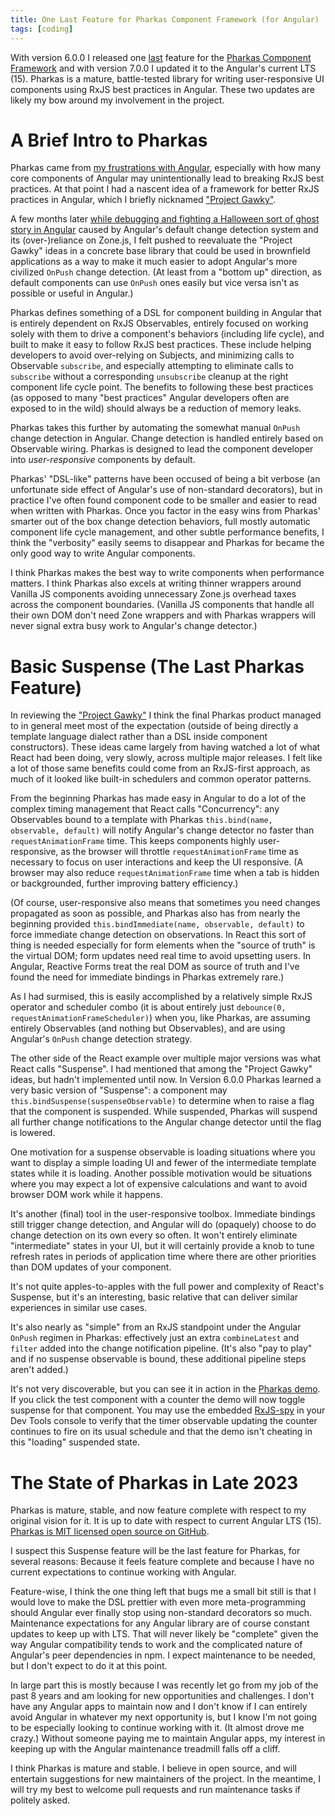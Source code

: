 ```yaml
---
title: One Last Feature for Pharkas Component Framework (for Angular)
tags: [coding]
---
```


With version 6.0.0 I released one
[last](#the-state-of-pharkas-in-late-2023) feature for the
[Pharkas Component Framework][pharkas] and with version 7.0.0 I
updated it to the Angular's current LTS (15). Pharkas is a mature,
battle-tested library for writing user-responsive UI components
using RxJS best practices in Angular. These two updates are likely
my bow around my involvement in the project.

# A Brief Intro to Pharkas

Pharkas came from [my frustrations with Angular][core], especially
with how many core components of Angular may unintentionally lead to
breaking RxJS best practices. At that point I had a nascent idea of
a framework for better RxJS practices in Angular, which I briefly
nicknamed ["Project Gawky"][gawky].

A few months later [while debugging and fighting a Halloween sort of
ghost story in Angular][diezone] caused by Angular's default change
detection system and its (over-)reliance on Zone.js, I felt pushed to
reevaluate the "Project Gawky" ideas in a concrete base library that
could be used in brownfield applications as a way to make it much
easier to adopt Angular's more civilized `OnPush` change detection.
(At least from a "bottom up" direction, as default components can
use `OnPush` ones easily but vice versa isn't as possible or useful
in Angular.)

Pharkas defines something of a DSL for component building in Angular
that is entirely dependent on RxJS Observables, entirely focused on
working solely with them to drive a component's behaviors (including
life cycle), and built to make it easy to follow RxJS best practices.
These include helping developers to avoid over-relying on Subjects,
and minimizing calls to Observable `subscribe`, and especially
attempting to eliminate calls to `subscribe` without a corresponding
`unsubscribe` cleanup at the right component life cycle point. The
benefits to following these best practices (as opposed to many
"best practices" Angular developers often are exposed to in the wild)
should always be a reduction of memory leaks.

Pharkas takes this further by automating the somewhat manual `OnPush`
change detection in Angular. Change detection is handled entirely
based on Observable wiring. Pharkas is designed to lead the component
developer into *user-responsive* components by default.

Pharkas' "DSL-like" patterns have been occused of being a bit
verbose (an unfortunate side effect of Angular's use of non-standard
decorators), but in practice I've often found component code to be
smaller and easier to read when written with Pharkas. Once you
factor in the easy wins from Pharkas' smarter out of the box change
detection behaviors, full mostly automatic component life cycle
management, and other subtle performance benefits, I think the
"verbosity" easily seems to disappear and Pharkas for became the
only good way to write Angular components.

I think Pharkas makes the best way to write components when
performance matters. I think Pharkas also excels at writing thinner
wrappers around Vanilla JS components avoiding unnecessary Zone.js
overhead taxes across the component boundaries. (Vanilla JS
components that handle all their own DOM don't need Zone wrappers
and with Pharkas wrappers will never signal extra busy work to
Angular's change detector.)

# Basic Suspense (The Last Pharkas Feature)

In reviewing the ["Project Gawky"][gawky] I think the final Pharkas
product managed to in general meet most of the expectation (outside
of being directly a template language dialect rather than a DSL
inside component constructors). These ideas came largely from having
watched a lot of what React had been doing, very slowly, across
multiple major releases. I felt like a lot of those same benefits
could come from an RxJS-first approach, as much of it looked like
built-in schedulers and common operator patterns.

From the beginning Pharkas has made easy in Angular to do a lot of
the complex timing management that React calls "Concurrency":
any Observables bound to a template with Pharkas
`this.bind(name, observable, default)` will notify Angular's
change detector no faster than `requestAnimationFrame` time. This
keeps components highly user-responsive, as the browser will
throttle `requestAnimationFrame` time as necessary to focus on
user interactions and keep the UI responsive. (A browser may also
reduce `requestAnimationFrame` time when a tab is hidden or
backgrounded, further improving battery efficiency.)

(Of course, user-responsive also means that sometimes you need
changes propagated as soon as possible, and Pharkas also has
from nearly the beginning provided
`this.bindImmediate(name, observable, default)` to force immediate
change detection on observations. In React this sort of thing is
needed especially for form elements when the "source of truth" is
the virtual DOM; form updates need real time to avoid upsetting
users. In Angular, Reactive Forms treat the real DOM as source of
truth and I've found the need for immediate bindings in Pharkas
extremely rare.)

As I had surmised, this is easily accomplished by a relatively
simple RxJS operator and scheduler combo (it is about entirely
just `debounce(0, requestAnimationFrameScheduler)`) when you, like
Pharkas, are assuming entirely Observables (and nothing but
Observables), and are using Angular's `OnPush` change detection
strategy.

The other side of the React example over multiple major versions
was what React calls "Suspense". I had mentioned that among the
"Project Gawky" ideas, but hadn't implemented until now. In Version
6.0.0 Pharkas learned a very basic version of "Suspense": a component
may `this.bindSuspense(suspenseObservable)` to determine when to
raise a flag that the component is suspended. While suspended,
Pharkas will suspend all further change notifications to the Angular
change detector until the flag is lowered.

One motivation for a suspense observable is loading situations where
you want to display a simple loading UI and fewer of the intermediate
template states while it is loading. Another possible motivation
would be situations where you may expect a lot of expensive
calculations and want to avoid browser DOM work while it happens.

It's another (final) tool in the user-responsive toolbox. Immediate
bindings still trigger change detection, and Angular will do
(opaquely) choose to do change detection on its own every so often.
It won't entirely eliminate "intermediate" states in your UI, but it
will certainly provide a knob to tune refresh rates in periods of
application time where there are other priorities than DOM updates
of your component.

It's not quite apples-to-apples with the full power and complexity
of React's Suspense, but it's an interesting, basic relative that
can deliver similar experiences in similar use cases.

It's also nearly as "simple" from an RxJS standpoint under the
Angular `OnPush` regimen in Pharkas: effectively just an extra
`combineLatest` and `filter` added into the change notification
pipeline. (It's also "pay to play" and if no suspense observable is
bound, these additional pipeline steps aren't added.)

It's not very discoverable, but you can see it in action in the
[Pharkas demo][demo]. If you click the test component with a counter
the demo will now toggle suspense for that component. You may use the
embedded [RxJS-spy][spy] in your Dev Tools console to verify that the
timer observable updating the counter continues to fire on its usual
schedule and that the demo isn't cheating in this "loading" suspended
state.

# The State of Pharkas in Late 2023

Pharkas is mature, stable, and now feature complete with respect to
my original vision for it. It is up to date with respect to current
Angular LTS (15).
[Pharkas is MIT licensed open source on GitHub][github].

I suspect this Suspense feature will be the last feature for Pharkas,
for several reasons: Because it feels feature complete and because
I have no current expectations to continue working with Angular.

Feature-wise, I think the one thing left that bugs me a small bit
still is that I would love to make the DSL prettier with even more
meta-programming should Angular ever finally stop using non-standard
decorators so much. Maintenance expectations for any Angular library
are of course constant updates to keep up with LTS. That will never
likely be "complete" given the way Angular compatibility tends to
work and the complicated nature of Angular's peer dependencies in
npm. I expect maintenance to be needed, but I don't expect to do it
at this point.

In large part this is mostly because I was recently let go from my
job of the past 8 years and am looking for new opportunities and
challenges. I don't have any Angular apps to maintain now and I
don't know if I can entirely avoid Angular in whatever my next
opportunity is, but I know I'm not going to be especially looking
to continue working with it. (It almost drove me crazy.) Without
someone paying me to maintain Angular apps, my interest in keeping
up with the Angular maintenance treadmill falls off a cliff.

I think Pharkas is mature and stable. I believe in open source, and
will entertain suggestions for new maintainers of the project. In the
meantime, I will try my best to welcome pull requests and run
maintenance tasks if politely asked.

[core]: https://blog.worldmaker.net/2021/06/26/angular/
[demo]: https://worldmaker.net/angular-pharkas/demo/index.html
[diezone]: https://blog.worldmaker.net/2022/10/30/angular-components/
[gawky]: https://blog.worldmaker.net/2021/06/26/angular/#suggestions-for-a-better-angular-project-gawky
[github]: https://github.com/WorldMaker/angular-pharkas
[pharkas]: https://worldmaker.net/angular-pharkas/
[spy]: https://github.com/cartant/rxjs-spy
